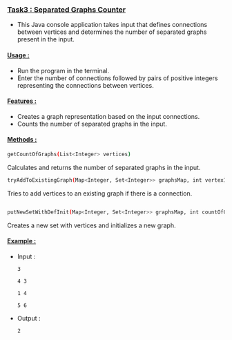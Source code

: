 ### <ins> Task3 : Separated Graphs Counter

- This Java console application takes input that defines connections between vertices and determines the number of separated graphs present in the input.

#### <ins>Usage :

- Run the program in the terminal.
- Enter the number of connections followed by pairs of positive integers representing the connections between vertices.

#### <ins>Features :

- Creates a graph representation based on the input connections.
- Counts the number of separated graphs in the input.

#### <ins>Methods :

```sh
getCountOfGraphs(List<Integer> vertices)
```
Calculates and returns the number of separated graphs in the input.

```sh
tryAddToExistingGraph(Map<Integer, Set<Integer>> graphsMap, int vertex1, int vertex2)
```
Tries to add vertices to an existing graph if there is a connection.
```sh

putNewSetWithDefInit(Map<Integer, Set<Integer>> graphsMap, int countOfGraphs, int vertex1, int vertex2)
```
Creates a new set with vertices and initializes a new graph.

#### <ins> Example :

- Input :

      3
      
      4 3
      
      1 4
      
      5 6

- Output :

      2
